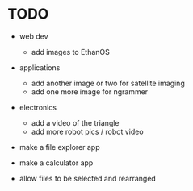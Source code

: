 # TODO
- web dev
    - add images to EthanOS

- applications
    - add another image or two for satellite imaging
    - add one more image for ngrammer

- electronics
    - add a video of the triangle
    - add more robot pics / robot video

- make a file explorer app
- make a calculator app
- allow files to be selected and rearranged



